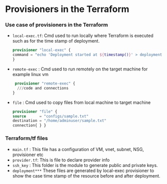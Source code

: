 # Provisioners in the Terraform

### Use case of provisioners in the Terraform
- `local-exec.tf`: Cmd used to run locally where Terraform is executed such as for the time stamp of deployment.
  
   ``` tf
   provisioner "local-exec" {
   command = "echo 'Deployment started at ${timestamp()}' > deployment-${replace(timestamp(), ":", "-")}.log"
   }
   ```
- `remote-exec` : Cmd used to run remotely on the target machine for example linux vm
  
  ``` tf
   provisioner "remote-exec" {
    ///code and connections
  }
  ```
- `file` : Cmd used to copy files from local machine to target machine
  
  ```tf
  provisioner "file" {
  source      = "configs/sample.txt"
  destination = "/home/adminuser/sample.txt"
  connection{ } }
  ```
### Terraform/tf files 
- `main.tf` : This file has a configuration of VM, vnet, subnet, NSG, provisioner etc
- `provider.tf`: This is file to declare provider info
- `ssh_key` : This folder is the module to generate public and private keys.
-  `deployment***` These files are generated by local-exec provisioner to show the case time stamp of the resource before and after 
     deployment. 
